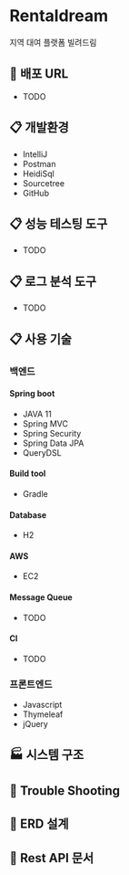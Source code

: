 # Rentaldream
지역 대여 플랫폼 빌려드림
## :link: 배포 URL
* TODO


## :clipboard: 개발환경
* IntelliJ
* Postman
* HeidiSql
* Sourcetree
* GitHub

## :clipboard: 성능 테스팅 도구
* TODO

## :clipboard: 로그 분석 도구
* TODO


## :clipboard: 사용 기술
### 백엔드
#### Spring boot
* JAVA 11
* Spring MVC
* Spring Security
* Spring Data JPA
* QueryDSL

#### Build tool
* Gradle

#### Database
* H2

#### AWS
* EC2

#### Message Queue
* TODO

#### CI
* TODO

### 프론트엔드
* Javascript
* Thymeleaf
* jQuery


## :factory: 시스템 구조


## :link: Trouble Shooting
 
## :link: ERD 설계

## :link: Rest API 문서
